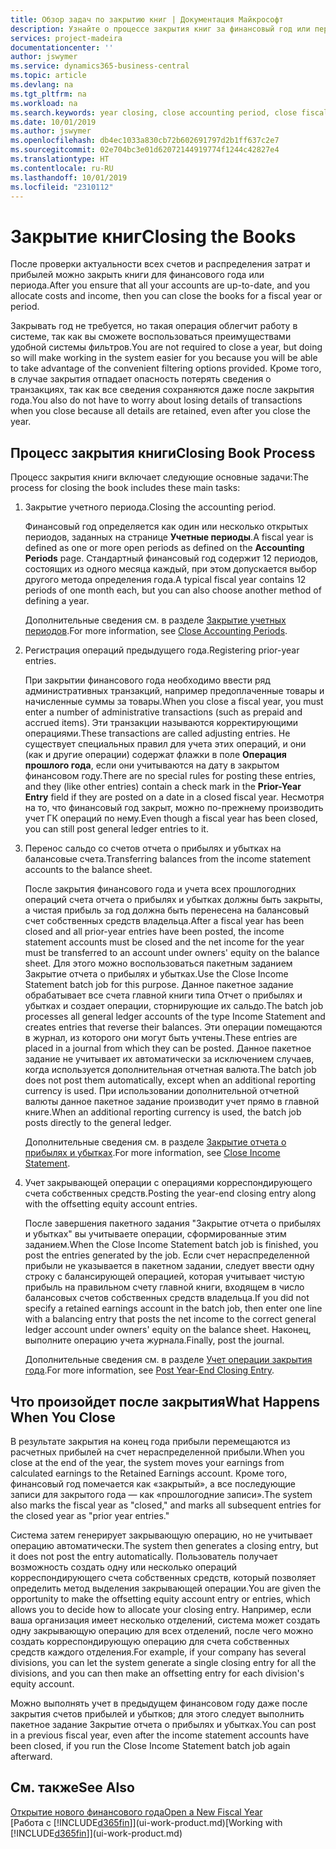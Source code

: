 ```yaml
---
title: Обзор задач по закрытию книг | Документация Майкрософт
description: Узнайте о процессе закрытия книг за финансовый год или период, а также о том, что происходит после закрытия в конце года.
services: project-madeira
documentationcenter: ''
author: jswymer
ms.service: dynamics365-business-central
ms.topic: article
ms.devlang: na
ms.tgt_pltfrm: na
ms.workload: na
ms.search.keywords: year closing, close accounting period, close fiscal year, bank account detailed trial balance
ms.date: 10/01/2019
ms.author: jswymer
ms.openlocfilehash: db4ec1033a830cb72b602691797d2b1ff637c2e7
ms.sourcegitcommit: 02e704bc3e01d62072144919774f1244c42827e4
ms.translationtype: HT
ms.contentlocale: ru-RU
ms.lasthandoff: 10/01/2019
ms.locfileid: "2310112"
---
```

# <a name="closing-the-books"></a><span data-ttu-id="9843b-103">Закрытие книг</span><span class="sxs-lookup"><span data-stu-id="9843b-103">Closing the Books</span></span>
<span data-ttu-id="9843b-104">После проверки актуальности всех счетов и распределения затрат и прибылей можно закрыть книги для финансового года или периода.</span><span class="sxs-lookup"><span data-stu-id="9843b-104">After you ensure that all your accounts are up-to-date, and you allocate costs and income, then you can close the books for a fiscal year or period.</span></span>

<span data-ttu-id="9843b-105">Закрывать год не требуется, но такая операция облегчит работу в системе, так как вы сможете воспользоваться преимуществами удобной системы фильтров.</span><span class="sxs-lookup"><span data-stu-id="9843b-105">You are not required to close a year, but doing so will make working in the system easier for you because you will be able to take advantage of the convenient filtering options provided.</span></span> <span data-ttu-id="9843b-106">Кроме того, в случае закрытия отпадает опасность потерять сведения о транзакциях, так как все сведения сохраняются даже после закрытия года.</span><span class="sxs-lookup"><span data-stu-id="9843b-106">You also do not have to worry about losing details of transactions when you close because all details are retained, even after you close the year.</span></span>

## <a name="closing-book-process"></a><span data-ttu-id="9843b-107">Процесс закрытия книги</span><span class="sxs-lookup"><span data-stu-id="9843b-107">Closing Book Process</span></span>
<span data-ttu-id="9843b-108">Процесс закрытия книги включает следующие основные задачи:</span><span class="sxs-lookup"><span data-stu-id="9843b-108">The process for closing the book includes these main tasks:</span></span>

1. <span data-ttu-id="9843b-109">Закрытие учетного периода.</span><span class="sxs-lookup"><span data-stu-id="9843b-109">Closing the accounting period.</span></span>

    <span data-ttu-id="9843b-110">Финансовый год определяется как один или несколько открытых периодов, заданных на странице **Учетные периоды**.</span><span class="sxs-lookup"><span data-stu-id="9843b-110">A fiscal year is defined as one or more open periods as defined on the **Accounting Periods** page.</span></span> <span data-ttu-id="9843b-111">Стандартный финансовый год содержит 12 периодов, состоящих из одного месяца каждый, при этом допускается выбор другого метода определения года.</span><span class="sxs-lookup"><span data-stu-id="9843b-111">A typical fiscal year contains 12 periods of one month each, but you can also choose another method of defining a year.</span></span>

    <span data-ttu-id="9843b-112">Дополнительные сведения см. в разделе [Закрытие учетных периодов](year-close-account-periods.md).</span><span class="sxs-lookup"><span data-stu-id="9843b-112">For more information, see [Close Accounting Periods](year-close-account-periods.md).</span></span>
2. <span data-ttu-id="9843b-113">Регистрация операций предыдущего года.</span><span class="sxs-lookup"><span data-stu-id="9843b-113">Registering prior-year entries.</span></span>

    <span data-ttu-id="9843b-114">При закрытии финансового года необходимо ввести ряд административных транзакций, например предоплаченные товары и начисленные суммы за товары.</span><span class="sxs-lookup"><span data-stu-id="9843b-114">When you close a fiscal year, you must enter a number of administrative transactions (such as prepaid and accrued items).</span></span> <span data-ttu-id="9843b-115">Эти транзакции называются корректирующими операциями.</span><span class="sxs-lookup"><span data-stu-id="9843b-115">These transactions are called adjusting entries.</span></span> <span data-ttu-id="9843b-116">Не существует специальных правил для учета этих операций, и они (как и другие операции) содержат флажки в поле **Операция прошлого года**, если они учитываются на дату в закрытом финансовом году.</span><span class="sxs-lookup"><span data-stu-id="9843b-116">There are no special rules for posting these entries, and they (like other entries) contain a check mark in the **Prior-Year Entry** field if they are posted on a date in a closed fiscal year.</span></span> <span data-ttu-id="9843b-117">Несмотря на то, что финансовый год закрыт, можно по-прежнему производить учет ГК операций по нему.</span><span class="sxs-lookup"><span data-stu-id="9843b-117">Even though a fiscal year has been closed, you can still post general ledger entries to it.</span></span>
3. <span data-ttu-id="9843b-118">Перенос сальдо со счетов отчета о прибылях и убытках на балансовые счета.</span><span class="sxs-lookup"><span data-stu-id="9843b-118">Transferring balances from the income statement accounts to the balance sheet.</span></span>

    <span data-ttu-id="9843b-119">После закрытия финансового года и учета всех прошлогодних операций счета отчета о прибылях и убытках должны быть закрыты, а чистая прибыль за год должна быть перенесена на балансовый счет собственных средств владельца.</span><span class="sxs-lookup"><span data-stu-id="9843b-119">After a fiscal year has been closed and all prior-year entries have been posted, the income statement accounts must be closed and the net income for the year must be transferred to an account under owners' equity on the balance sheet.</span></span> <span data-ttu-id="9843b-120">Для этого можно воспользоваться пакетным заданием Закрытие отчета о прибылях и убытках.</span><span class="sxs-lookup"><span data-stu-id="9843b-120">Use the Close Income Statement batch job for this purpose.</span></span> <span data-ttu-id="9843b-121">Данное пакетное задание обрабатывает все счета главной книги типа Отчет о прибылях и убытках и создает операции, сторнирующие их сальдо.</span><span class="sxs-lookup"><span data-stu-id="9843b-121">The batch job processes all general ledger accounts of the type Income Statement and creates entries that reverse their balances.</span></span> <span data-ttu-id="9843b-122">Эти операции помещаются в журнал, из которого они могут быть учтены.</span><span class="sxs-lookup"><span data-stu-id="9843b-122">These entries are placed in a journal from which they can be posted.</span></span> <span data-ttu-id="9843b-123">Данное пакетное задание не учитывает их автоматически за исключением случаев, когда используется дополнительная отчетная валюта.</span><span class="sxs-lookup"><span data-stu-id="9843b-123">The batch job does not post them automatically, except when an additional reporting currency is used.</span></span> <span data-ttu-id="9843b-124">При использовании дополнительной отчетной валюты данное пакетное задание производит учет прямо в главной книге.</span><span class="sxs-lookup"><span data-stu-id="9843b-124">When an additional reporting currency is used, the batch job posts directly to the general ledger.</span></span>

    <span data-ttu-id="9843b-125">Дополнительные сведения см. в разделе [Закрытие отчета о прибылях и убытках](year-close-income-statement.md).</span><span class="sxs-lookup"><span data-stu-id="9843b-125">For more information, see [Close Income Statement](year-close-income-statement.md).</span></span>
4. <span data-ttu-id="9843b-126">Учет закрывающей операции с операциями корреспондирующего счета собственных средств.</span><span class="sxs-lookup"><span data-stu-id="9843b-126">Posting the year-end closing entry along with the offsetting equity account entries.</span></span>

    <span data-ttu-id="9843b-127">После завершения пакетного задания "Закрытие отчета о прибылях и убытках" вы учитываете операции, сформированные этим заданием.</span><span class="sxs-lookup"><span data-stu-id="9843b-127">When the Close Income Statement batch job is finished, you post the entries generated by the job.</span></span> <span data-ttu-id="9843b-128">Если счет нераспределенной прибыли не указывается в пакетном задании, следует ввести одну строку с балансирующей операцией, которая учитывает чистую прибыль на правильном счету главной книги, входящем в число балансовых счетов собственных средств владельца.</span><span class="sxs-lookup"><span data-stu-id="9843b-128">If you did not specify a retained earnings account in the batch job, then enter one line with a balancing entry that posts the net income to the correct general ledger account under owners' equity on the balance sheet.</span></span> <span data-ttu-id="9843b-129">Наконец, выполните операцию учета журнала.</span><span class="sxs-lookup"><span data-stu-id="9843b-129">Finally, post the journal.</span></span>

    <span data-ttu-id="9843b-130">Дополнительные сведения см. в разделе [Учет операции закрытия года](year-how-post-year-end-close-entry.md).</span><span class="sxs-lookup"><span data-stu-id="9843b-130">For more information, see [Post Year-End Closing Entry](year-how-post-year-end-close-entry.md).</span></span>

## <a name="what-happens-when-you-close"></a><span data-ttu-id="9843b-131">Что произойдет после закрытия</span><span class="sxs-lookup"><span data-stu-id="9843b-131">What Happens When You Close</span></span>
<span data-ttu-id="9843b-132">В результате закрытия на конец года прибыли перемещаются из расчетных прибылей на счет нераспределенной прибыли.</span><span class="sxs-lookup"><span data-stu-id="9843b-132">When you close at the end of the year, the system moves your earnings from calculated earnings to the Retained Earnings account.</span></span> <span data-ttu-id="9843b-133">Кроме того, финансовый год помечается как «закрытый», а все последующие записи для закрытого года — как «прошлогодние записи».</span><span class="sxs-lookup"><span data-stu-id="9843b-133">The system also marks the fiscal year as "closed," and marks all subsequent entries for the closed year as "prior year entries."</span></span>

<span data-ttu-id="9843b-134">Система затем генерирует закрывающую операцию, но не учитывает операцию автоматически.</span><span class="sxs-lookup"><span data-stu-id="9843b-134">The system then generates a closing entry, but it does not post the entry automatically.</span></span> <span data-ttu-id="9843b-135">Пользователь получает возможность создать одну или несколько операций корреспондирующего счета собственных средств, который позволяет определить метод выделения закрывающей операции.</span><span class="sxs-lookup"><span data-stu-id="9843b-135">You are given the opportunity to make the offsetting equity account entry or entries, which allows you to decide how to allocate your closing entry.</span></span> <span data-ttu-id="9843b-136">Например, если ваша организация имеет несколько отделений, система может создать одну закрывающую операцию для всех отделений, после чего можно создать корреспондирующую операцию для счета собственных средств каждого отделения.</span><span class="sxs-lookup"><span data-stu-id="9843b-136">For example, if your company has several divisions, you can let the system generate a single closing entry for all the divisions, and you can then make an offsetting entry for each division's equity account.</span></span>

<span data-ttu-id="9843b-137">Можно выполнять учет в предыдущем финансовом году даже после закрытия счетов прибылей и убытков; для этого следует выполнить пакетное задание Закрытие отчета о прибылях и убытках.</span><span class="sxs-lookup"><span data-stu-id="9843b-137">You can post in a previous fiscal year, even after the income statement accounts have been closed, if you run the Close Income Statement batch job again afterward.</span></span>

## <a name="see-also"></a><span data-ttu-id="9843b-138">См. также</span><span class="sxs-lookup"><span data-stu-id="9843b-138">See Also</span></span>
[<span data-ttu-id="9843b-139">Открытие нового финансового года</span><span class="sxs-lookup"><span data-stu-id="9843b-139">Open a New Fiscal Year</span></span>](finance-how-open-new-fiscal-year.md)  
<span data-ttu-id="9843b-140">[Работа с [!INCLUDE[d365fin](includes/d365fin_md.md)]](ui-work-product.md)</span><span class="sxs-lookup"><span data-stu-id="9843b-140">[Working with [!INCLUDE[d365fin](includes/d365fin_md.md)]](ui-work-product.md)</span></span>
